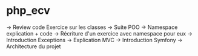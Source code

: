 # php_ecv

-> Review code Exercice sur les classes 
-> Suite POO
-> Namespace explication + code 
-> Récriture d'un exercice avec namespace pour eux 
-> Introduction Exceptions 
-> Explication MVC
-> Introduction Symfony 
-> Architecture du projet 
